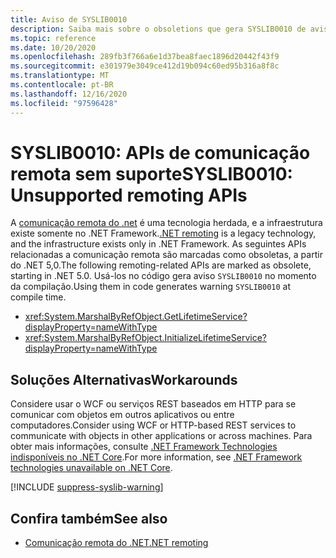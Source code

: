 ```yaml
---
title: Aviso de SYSLIB0010
description: Saiba mais sobre o obsoletions que gera SYSLIB0010 de aviso de tempo de compilação.
ms.topic: reference
ms.date: 10/20/2020
ms.openlocfilehash: 289fb3f766a6e1d37bea8faec1896d20442f43f9
ms.sourcegitcommit: e301979e3049ce412d19b094c60ed95b316a8f8c
ms.translationtype: MT
ms.contentlocale: pt-BR
ms.lasthandoff: 12/16/2020
ms.locfileid: "97596428"
---
```

# <a name="syslib0010-unsupported-remoting-apis"></a><span data-ttu-id="433bf-103">SYSLIB0010: APIs de comunicação remota sem suporte</span><span class="sxs-lookup"><span data-stu-id="433bf-103">SYSLIB0010: Unsupported remoting APIs</span></span>

<span data-ttu-id="433bf-104">A [comunicação remota do .net](/previous-versions/dotnet/netframework-1.1/kwdt6w2k(v=vs.71)) é uma tecnologia herdada, e a infraestrutura existe somente no .NET Framework.</span><span class="sxs-lookup"><span data-stu-id="433bf-104">[.NET remoting](/previous-versions/dotnet/netframework-1.1/kwdt6w2k(v=vs.71)) is a legacy technology, and the infrastructure exists only in .NET Framework.</span></span> <span data-ttu-id="433bf-105">As seguintes APIs relacionadas a comunicação remota são marcadas como obsoletas, a partir do .NET 5,0.</span><span class="sxs-lookup"><span data-stu-id="433bf-105">The following remoting-related APIs are marked as obsolete, starting in .NET 5.0.</span></span> <span data-ttu-id="433bf-106">Usá-los no código gera aviso `SYSLIB0010` no momento da compilação.</span><span class="sxs-lookup"><span data-stu-id="433bf-106">Using them in code generates warning `SYSLIB0010` at compile time.</span></span>

- <xref:System.MarshalByRefObject.GetLifetimeService?displayProperty=nameWithType>
- <xref:System.MarshalByRefObject.InitializeLifetimeService?displayProperty=nameWithType>

## <a name="workarounds"></a><span data-ttu-id="433bf-107">Soluções Alternativas</span><span class="sxs-lookup"><span data-stu-id="433bf-107">Workarounds</span></span>

<span data-ttu-id="433bf-108">Considere usar o WCF ou serviços REST baseados em HTTP para se comunicar com objetos em outros aplicativos ou entre computadores.</span><span class="sxs-lookup"><span data-stu-id="433bf-108">Consider using WCF or HTTP-based REST services to communicate with objects in other applications or across machines.</span></span> <span data-ttu-id="433bf-109">Para obter mais informações, consulte [.NET Framework Technologies indisponíveis no .NET Core](../../porting/net-framework-tech-unavailable.md).</span><span class="sxs-lookup"><span data-stu-id="433bf-109">For more information, see [.NET Framework technologies unavailable on .NET Core](../../porting/net-framework-tech-unavailable.md).</span></span>

[!INCLUDE [suppress-syslib-warning](../../../../includes/suppress-syslib-warning.md)]

## <a name="see-also"></a><span data-ttu-id="433bf-110">Confira também</span><span class="sxs-lookup"><span data-stu-id="433bf-110">See also</span></span>

- <span data-ttu-id="433bf-111">[Comunicação remota do .NET](/previous-versions/dotnet/netframework-1.1/kwdt6w2k(v=vs.71))</span><span class="sxs-lookup"><span data-stu-id="433bf-111">[.NET remoting](/previous-versions/dotnet/netframework-1.1/kwdt6w2k(v=vs.71))</span></span>
